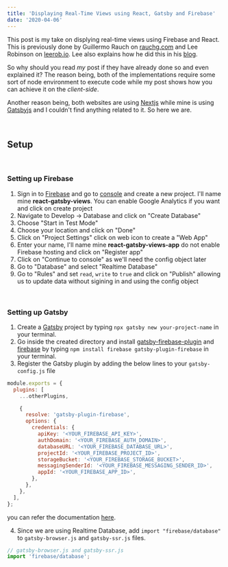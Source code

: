 ```yaml
---
title: 'Displaying Real-Time Views using React, Gatsby and Firebase'
date: '2020-04-06'
---
```


This post is my take on displying real-time views using Firebase and React. This is previously done by Guillermo Rauch on [rauchg.com](https://rauchg.com) and Lee Robinson on [leerob.io](https://leerob.io).
Lee also explains how he did this in his [blog](https://leerob.io/blog/real-time-post-views).

So why should you read _my_ post if they have already done so and even explained it? The reason being, both of the implementations require some sort of node environment to execute code while my post shows how you can achieve it on the _client-side_.

Another reason being, both websites are using [Nextjs](https://nextjs.org/) while mine is using [Gatsbyjs](https://www.gatsbyjs.org/) and I couldn't find anything related to it. So here we are.

<br/>

## Setup

<br/>

### Setting up Firebase

1. Sign in to [Firebase](https://firebase.google.com/) and go to [console](https://console.firebase.google.com/) and create a new project. I'll name mine **react-gatsby-views**. You can enable Google Analytics if you want and click on create project
2. Navigate to Develop -> Database and click on "Create Database"
3. Choose "Start in Test Mode"
4. Choose your location and click on "Done"
5. Click on "Project Settings" click on web icon to create a "Web App"
6. Enter your name, I'll name mine **react-gatsby-views-app** do not enable Firebase hosting and click on "Register app"
7. Click on "Continue to console" as we'll need the config object later
8. Go to "Database" and select "Realtime Database"
9. Go to "Rules" and set `read`, `write` to `true` and click on "Publish" allowing us to update data without sigining in and using the config object

<br/>

### Setting up Gatsby

1. Create a [Gatsby](https://www.gatsbyjs.org/docs/quick-start) project by typing `npx gatsby new your-project-name` in your terminal.
2. Go inside the created directory and install [gatsby-firebase-plugin](https://www.gatsbyjs.org/packages/gatsby-plugin-firebase/?=firebase) and [firebase](https://www.npmjs.com/package/firebase) by typing `npm install firebase gatsby-plugin-firebase` in your terminal.
3. Register the Gatsby plugin by adding the below lines to your `gatsby-config.js` file

```js
module.exports = {
  plugins: [
    ...otherPlugins,

    {
      resolve: 'gatsby-plugin-firebase',
      options: {
        credentials: {
          apiKey: '<YOUR_FIREBASE_API_KEY>',
          authDomain: '<YOUR_FIREBASE_AUTH_DOMAIN>',
          databaseURL: '<YOUR_FIREBASE_DATABASE_URL>',
          projectId: '<YOUR_FIREBASE_PROJECT_ID>',
          storageBucket: '<YOUR_FIREBASE_STORAGE_BUCKET>',
          messagingSenderId: '<YOUR_FIREBASE_MESSAGING_SENDER_ID>',
          appId: '<YOUR_FIREBASE_APP_ID>',
        },
      },
    },
  ],
};
```

you can refer the documentation [here](https://www.gatsbyjs.org/packages/gatsby-plugin-firebase/?=firebase).

4. Since we are using Realtime Database, add `import "firebase/database"` to `gatsby-browser.js` and `gatsby-ssr.js` files.

```js
// gatsby-browser.js and gatsby-ssr.js
import 'firebase/database';
```
